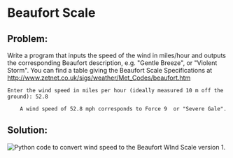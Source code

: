 # Beaufort Scale

## Problem:

Write a program that inputs the speed of the wind in miles/hour and outputs the corresponding Beaufort description, e.g. "Gentle Breeze", or "Violent Storm". You can find a table giving the Beaufort Scale Specifications at http://www.zetnet.co.uk/sigs/weather/Met_Codes/beaufort.htm

    Enter the wind speed in miles per hour (ideally measured 10 m off the ground): 52.8
    
        A wind speed of 52.8 mph corresponds to Force 9  or "Severe Gale".

## Solution:

![Python code to convert wind speed to the Beaufort WInd Scale version
1.](17_pBeaufortScale-a_py.png)

